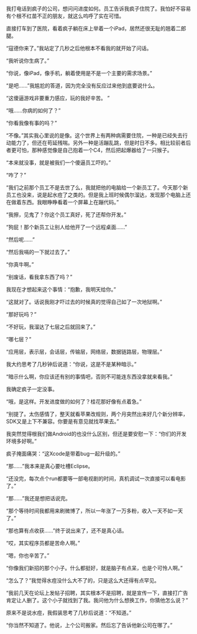 我打电话到疯子的公司，想问问进度如何。员工告诉我疯子住院了。我怕好不容易有个根不红苗不正的朋友，就这么呜呼了实在可惜。

直接打车到了医院，看着疯子躺在床上举着一个iPad，居然还很无耻的翘着二郎腿。

“寇德你来了。”我站定了几秒之后他根本不看我的就开始了问话。

“我听说你生病了。”

“你说，像iPad，像手机，躺着使用是不是一个主要的需求场景。”

“是吧……”我尴尬的答道，因为完全没有反应过来他到底要说什么。

“这傻逼游戏非要重力感应，玩的我好辛苦。 ”

“哦……你病的如何了？”

“你看我像有事的吗？”

“不像。”其实我心里说的是像。这个世界上有两种病需要住院，一种是已经失去行动能力了，但还在苟延残喘。另外一种是活蹦乱跳，但是时日不多。相比较前者后者更可怕，那种感觉像是自己抱着一个C4，然后把起爆器给了一只猴子。

“本来就没事，就是被我们一个傻逼员工吓的。”

“咋了？”

“我们之前那个员工不是去世了么，我就把他的电脑给一个新员工了。今天那个新员工也没来，说是起水痘了之类的。但是我上班时候偶尔溜达，发现那个电脑上还在做着东西。我眼睁睁看着一个屏幕上在蹦代码。”

“我擦，见鬼了？你这个员工真好，死了还帮你开发。”

“狗屁！那个新员工让别人给他开了一个远程桌面……”

“然后呢……”

“然后我嗝的一下就过去了。”

“你真牛啊。”

“别废话，看我拿东西了吗？”

我现在才想起来这个事情：“抱歉，我明天给你。”

“这就对了。话说我刚才吓过去的时候真的觉得自己如了一次地狱啊。”

“那好玩吗？”

“不好玩，我溜达了七层之后就回来了。”

“哪七层？”

“应用层，表示层，会话层，传输层，网络层，数据链路层，物理层。”

我大约思考了几秒钟后说道：“你说，这是不是某种暗示。”

“暗示什么啊，你应该还有别的事情吧，否则不可能连东西没拿就来看我。”

我确定疯子一定没事。

“哦，是这样。开发进度做的如何了？桂花那好像有点着急。”

“别提了。太伤感情了，整天就看苹果改规则，两个月突然出来好几个新分辨率，SDK又是上下不兼容。你要是有意见就找苹果去。”

我突然觉得根我们做Android的也没什么区别，但还是要安慰一下：“你们的开发环境多好啊。”

疯子掩面痛哭：“这Xcode是带着bug一起升级的。”

“那……”我本来是真心要吐槽Eclipse。

“还没完，每次点个run都要等一部电视剧的时间，真机调试一次直接可以看电影了。”

“那……”我还是想把话说完。

“那个等待时间我都用来刷微博了，所以一年涨了一万多粉，收入一天不如一天了。”

“那也算有点收获……”终于说出来了，还不是真心话。

“哎，其实程序员都是苦命人啊。”

“嗯，你也辛苦了。”

“你像我们新招的那个小子。什么都挺好，就是脑子有点呆，也是个可怜人啊。”

“怎么了？”我觉得水痘没什么大不了的，只是这么大还得有点罕见。

“我前几天在论坛上发帖子招聘，其实根本不是招聘，就是宣传一下，直接打广告肯定让人删了。这个小子就找到了我。我问他为什么想换工作，你猜他怎么说？”

原来不是说水痘，我假装思考了几秒后说道：“不知道。”

“你当然不知道了。他说，上个公司搬家。然后忘了告诉他新公司在哪了。”